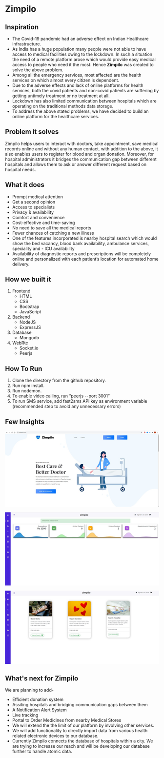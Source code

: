 # Zimpilo

## Inspiration
- The Covid-19 pandemic had an adverse effect on Indian Healthcare  infrastructure.
- As India has a huge population many people were not able to have access to medical facilities owing to the lockdown. In such a situation the need of a remote platform arose which would provide easy medical access to people who need it the most. Hence **Zimpilo** was created to solve the above problem.
- Among all the emergency services, most affected are the health services on which almost every citizen is dependent.
- Due to the adverse effects and lack of online platforms for health services, both the covid patients and non-covid patients are suffering by getting untimely treatment or no treatment at all.
- Lockdown has also limited communication between hospitals which are operating on the traditional methods data storage.
- To address the above stated problems, we have decided to build an online platform for the healthcare services.

## Problem it solves
Zimpilo helps users to interact with doctors, take appointment, save medical records online and without any human contact. with addition to the above, it also enables users to register for blood and organ donation. Moreover, for hospital administrators it bridges the communication gap between different hospitals and allows them to ask or answer different request based on hospital needs.


## What it does
- Prompt medical attention
- Get a second opinion
- Access to specialists
- Privacy & availability
- Comfort and convenience
- Cost-effective and time-saving
- No need to save all the medical reports
- Fewer chances of catching a new illness
- One of the features incorporated is nearby hospital search which would show the bed vacancy, blood bank availability, ambulance services, speciality and - ICU availability
- Availability of diagnostic reports and prescriptions will be completely online and personalized with each patient’s location for automated home delivery.


## How we built it
1. Frontend
    - HTML
    - CSS
    - Bootstrap
    - JavaScript
2. Backend
    - NodeJS
    - ExpressJS
3. Database
    - Mongodb
4. WebRtc
    - Socket.io
    - Peerjs


## How To Run
1. Clone the directory from the github repository.
2. Run npm install.
3. Run nodemon.
4. To enable video calling, run “peerjs --port 3001”
5. To run SMS service, add fast2sms API key as environment variable (recommended step to avoid any unnecessary errors)

## Few Insights
![Landing Page](/assets/images/READMEimages/landingPage.jpeg)

![Dashboard Page](/assets/images/READMEimages/dashboard.jpeg)

![Donation Index Page](/assets/images/READMEimages/organDonationIndex.jpeg)

## What's next for Zimpilo
We are planning to add- 
- Efficient donation system
- Assiting hospitals and bridging communication gaps between them
- A Notification Alert System
- Live tracking
- Portal to Order Medicines from nearby Medical Stores
- We will extend the the limit of our platform by involving other
services.
- We will add functionality to directly import data from various
health related electronic devices to our database.
- Currently Zimpilo connects the database of hospitals within a city. We are trying to increase our reach and will be developing our database further to handle atomic data.

